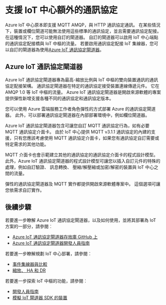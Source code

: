 <properties
   pageTitle="Azure IoT 通訊協定閘道器 |Microsoft Azure"
   description="說明如何使用 Azure IoT 通訊協定閘道來擴充功能和 Azure IoT 中樞的通訊協定支援。"
   services="iot-hub"
   documentationCenter=""
   authors="kdotchkoff"
   manager="timlt"
   editor=""/>

<tags
   ms.service="iot-hub"
   ms.devlang="na"
   ms.topic="article"
   ms.tgt_pltfrm="na"
   ms.workload="na"
   ms.date="08/23/2016"
   ms.author="kdotchko"/>

# <a name="supporting-additional-protocols-for-iot-hub"></a>支援 IoT 中心額外的通訊協定

Azure IoT 中心原本即支援 MQTT AMQP，與 HTTP 通訊協定通訊。 在某些情況下，裝置或欄位閘道可能無法使用這些標準的通訊協定，並且需要通訊協定配接。 在這種情況下，您可以使用自訂的閘道器。 自訂的閘道器可以啟用 IoT 中心端點的通訊協定配接橋與 IoT 中樞的流量。 若要啟用通訊協定配接 IoT 集線器，您可以自訂的閘道器為使用[Azure IoT 通訊協定閘道器](https://github.com/Azure/azure-iot-protocol-gateway/blob/master/README.md)。

## <a name="azure-iot-protocol-gateway"></a>Azure IoT 通訊協定閘道器

Azure IoT 通訊協定閘道器專為最高-縮放比例與 IoT 中樞的雙向裝置通訊的通訊協定配接架構。 通訊協定閘道器在特定的通訊協定接受裝置連線傳遞元件。 它在 AMQP 1.0 等 IoT 中樞的流量。 Azure IoT 通訊協定閘道器是開啟來源軟體的專案提供彈性新增支援各種不同的通訊協定和通訊協定版本。

您可以使用 Azure 雲端服務工作者角色彈性的方式部署 Azure 的通訊協定閘道器。 此外，可以部署通訊協定閘道器在內部部署環境中，例如欄位閘道器。

Azure IoT 通訊協定閘道器包含可讓您自訂 MQTT 通訊協定行為，如有必要 MQTT 通訊協定介面卡。 由於 IoT 中心提供 MQTT v3.1.1 通訊協定的內建的支援，只有您應該考慮使用 MQTT 通訊協定介面卡，如果您有通訊協定自訂需要或特定需求的其他功能。

MQTT 介面卡也會示範建立其他的通訊協定的通訊協定介面卡的程式設計模型。 此外，Azure IoT 通訊協定閘道器的程式設計模型可讓您以插入自訂元件的特殊的處理，例如自訂驗證、 訊息轉換、 壓縮/解壓縮或加密/解密的裝置與 IoT 中心之間的流量。

彈性的通訊協定閘道器及 MQTT 實作都提供開啟來源軟體專案中。 這個選項可讓您依需求自訂實作。

## <a name="next-steps"></a>後續步驟

若要進一步瞭解 Azure IoT 通訊協定閘道器，以及如何使用，並將其部署為 IoT 方案的一部分，請參閱︰

* [Azure IoT 通訊協定閘道器存放庫 GitHub 上](https://github.com/Azure/azure-iot-protocol-gateway/blob/master/README.md)
* [Azure IoT 通訊協定閘道器開發人員指南](https://github.com/Azure/azure-iot-protocol-gateway/blob/master/docs/DeveloperGuide.md)

若要進一步瞭解規劃 IoT 中心部署，請參閱︰

- [事件集線器與比較][lnk-compare]
- [縮放、 HA 和 DR][lnk-scaling]

若要進一步探索 IoT 中樞的功能，請參閱︰

- [開發人員指南][lnk-devguide]
- [模擬 IoT 閘道器 SDK 的裝置][lnk-gateway]

[lnk-compare]: iot-hub-compare-event-hubs.md
[lnk-scaling]: iot-hub-scaling.md
[lnk-devguide]: iot-hub-devguide.md
[lnk-gateway]: iot-hub-linux-gateway-sdk-simulated-device.md
